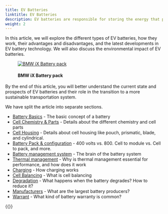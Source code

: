 ```yaml
---
title: EV Batteries
linktitle: EV Batteries
description: EV batteries are responsible for storing the energy that powers the vehicle's electric motor, and they play a critical role in determining an EV's performance, range, and overall cost. 
weight: 2
---
```

<!-- markdownlint-disable MD033 -->

In this article, we will explore the different types of EV batteries, how they work, their advantages and disadvantages, and the latest developments in EV battery technology. We will also discuss the environmental impact of EV batteries. 

<figure>
    <a href="https://media.evkx.net/multimedia/technology/battery/bmwixbattery_1.jpg">
        <img src="https://media.evkx.net/multimedia/technology/battery/bmwixbattery_1_st.jpg"
        alt="BMW iX Battery pack" title="BMW iX Battery pack">
    </a>
    <figcaption><h4>BMW iX Battery pack</h4></figcaption>
</figure>

By the end of this article, you will better understand the current state and prospects of EV batteries and their role in the transition to a more sustainable transportation system.

We have split the article into separate sections.

- [Battery Basics](basic) - The basic concept of a battery
- [Cell Chemistry & Parts](cellchemistry) - Details about the different chemistry and cell parts
- [Cell Housing](cell) - Details about cell housing like pouch, prismatic, blade, and cylindrical.
- [Battery Pack & configuration](batterypack) - 400 volts vs. 800. Cell to module vs. Cell to pack, and more.
- [Battery management system](batterymanagment) - The brain of the battery system
- [Thermal management](thermalmanagement) - Why is thermal management essential for performance, and how does it work
- [Charging](charging) - How charging works
- [Cell Balancing](cellbalancing) - What is cell balancing
- [Degradation](degredation) -  What happens when the battery degrades? How to reduce it?
- [Manufacturers](manufactors) - What are the largest battery producers?
- [Warrant](warranty) - What kind of battery warranty is common?
  


{{<evkxdisplayaddarticle />}}
